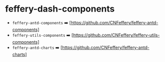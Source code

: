 # feffery-dash-components

- `feffery-antd-components` ➡️ [https://github.com/CNFeffery/feffery-antd-components]
- `feffery-utils-components` ➡️ [https://github.com/CNFeffery/feffery-utils-components]
- `feffery-antd-charts` ➡️ [https://github.com/CNFeffery/feffery-antd-charts]
